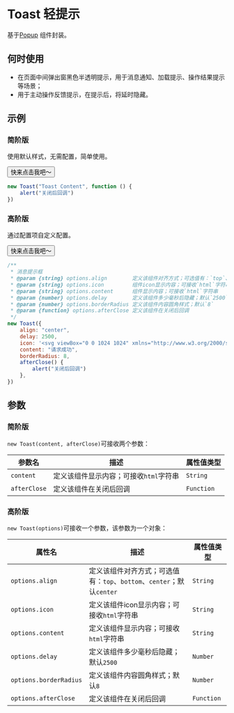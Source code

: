 # Toast 轻提示

基于[Popup](/feedback/popup) 组件封装。

## 何时使用
- 在页面中间弹出窗黑色半透明提示，用于消息通知、加载提示、操作结果提示等场景；
- 用于主动操作反馈提示，在提示后，将延时隐藏。

## 示例

### 简阶版

使用默认样式，无需配置，简单使用。

<output data-lang="示例">
<button class="btn-toast1">快来点击我吧～</button>
</output>

<script>
    document.querySelector(".btn-toast1").addEventListener("click", function() {
        new Toast("Toast Content", function (ev) {
            alert("关闭后回调")
        })
    });
    document.querySelector(".btn-toast2").addEventListener("click", function() {
        new Toast({
            align: "center",
            delay: 2500,
            icon: '<svg viewBox="0 0 1024 1024" xmlns="http://www.w3.org/2000/svg" width="50" height="50" fill="white"><path d="M887.904 298.208c-12.864-12.064-33.152-11.488-45.216 1.408L415.936 753.984l-233.12-229.696C170.208 511.872 149.952 512 137.536 524.608c-12.416 12.576-12.256 32.864 0.352 45.248l256.48 252.672c0.096 0.096 0.224 0.128 0.32 0.224 0.096 0.096 0.128 0.224 0.224 0.32 2.016 1.92 4.448 3.008 6.784 4.288 1.152 0.672 2.144 1.664 3.36 2.144 3.776 1.472 7.776 2.24 11.744 2.24 4.192 0 8.384-0.832 12.288-2.496 1.312-0.544 2.336-1.664 3.552-2.368 2.4-1.408 4.896-2.592 6.944-4.672 0.096-0.096 0.128-0.256 0.224-0.352 0.064-0.096 0.192-0.128 0.288-0.224l449.184-478.208C901.44 330.592 900.768 310.336 887.904 298.208z"></path></svg>',
            content: "请求成功",
            borderRadius: 8,
            afterClose() {
                alert("关闭后回调")
            },
        })
    })
</script>

```javascript
new Toast("Toast Content", function () {
    alert("关闭后回调")
})
```

### 高阶版

通过配置项自定义配置。

<output data-lang="示例">
<button class="btn-toast2">快来点击我吧～</button>
</output>

```javascript
/**
 * 消息提示框
 * @param {string} options.align        定义该组件对齐方式；可选值有：`top`、`bottom`、`center`；默认`center`
 * @param {string} options.icon         组件icon显示内容；可接收`html`字符串
 * @param {string} options.content      组件显示内容；可接收`html`字符串
 * @param {number} options.delay        定义该组件多少毫秒后隐藏；默认`2500`
 * @param {number} options.borderRadius 定义该组件内容圆角样式；默认`8`
 * @param {function} options.afterClose 定义该组件在关闭后回调
 */
new Toast({
    align: "center",
    delay: 2500,
    icon: '<svg viewBox="0 0 1024 1024" xmlns="http://www.w3.org/2000/svg" width="50" height="50" fill="white"><path d="M887.904 298.208c-12.864-12.064-33.152-11.488-45.216 1.408L415.936 753.984l-233.12-229.696C170.208 511.872 149.952 512 137.536 524.608c-12.416 12.576-12.256 32.864 0.352 45.248l256.48 252.672c0.096 0.096 0.224 0.128 0.32 0.224 0.096 0.096 0.128 0.224 0.224 0.32 2.016 1.92 4.448 3.008 6.784 4.288 1.152 0.672 2.144 1.664 3.36 2.144 3.776 1.472 7.776 2.24 11.744 2.24 4.192 0 8.384-0.832 12.288-2.496 1.312-0.544 2.336-1.664 3.552-2.368 2.4-1.408 4.896-2.592 6.944-4.672 0.096-0.096 0.128-0.256 0.224-0.352 0.064-0.096 0.192-0.128 0.288-0.224l449.184-478.208C901.44 330.592 900.768 310.336 887.904 298.208z"></path></svg>',
    content: "请求成功",
    borderRadius: 8,
    afterClose() {
        alert("关闭后回调")
    },
})
```

## 参数
### 简阶版
`new Toast(content, afterClose)`可接收两个参数：

参数名 | 描述 | 属性值类型
--- | --- | ---
`content` |  定义该组件显示内容；可接收`html`字符串 | `String`
`afterClose` | 定义该组件在关闭后回调 | `Function`

### 高阶版
`new Toast(options)`可接收一个参数，该参数为一个对象：

属性名 | 描述 | 属性值类型
--- | --- | ---
`options.align` | 定义该组件对齐方式；可选值有：`top`、`bottom`、`center`；默认`center` | `String`
`options.icon` |  定义该组件icon显示内容；可接收`html`字符串 | `String`
`options.content` |  定义该组件显示内容；可接收`html`字符串 | `String`
`options.delay` | 定义该组件多少毫秒后隐藏；默认`2500` | `Number`
`options.borderRadius` | 定义该组件内容圆角样式；默认`8` | `Number`
`options.afterClose` | 定义该组件在关闭后回调 | `Function`
